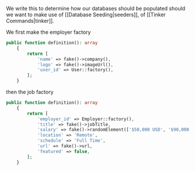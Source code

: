 We write this to determine how our databases should be populated should we want to make use of [[Database Seeding|seeders]], of [[Tinker Commands|tinker]]. 

We first make the employer factory
```php
public function definition(): array
    {
        return [
            'name' => fake()->company(),
            'logo' => fake()->imageUrl(),
            'user_id' => User::factory(),
        ];
    }
```

then the job factory
```php
public function definition(): array
    {
        return [
            'employer_id' => Employer::factory(),
            'title' => fake()->jobTitle,
            'salary' => fake()->randomElement(['$50,000 USD', '$90,000 USD', '$150,000 USD']),
            'location' => 'Remote',
            'schedule' => 'Full Time',
            'url' => fake()->url,
            'featured' => false,
        ];
    }
```
